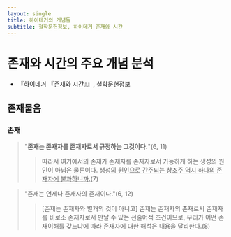 ```yaml
---
layout: single
title: 하이데거의 개념들
subtitle: 철학문헌정보, 하이데거 존재와 시간
---
```


# 존재와 시간의 주요 개념 분석
+ 『하이데거 『존재와 시간』』, 철학문헌정보
## 존재물음
### 존재
> "**존재는 존재자를 존재자로서 규정하는 그것이다.**"(6, 11) 
>> 따라서 여기에서의 존재가 존재자를 존재자로서 가능하게 하는 생성의 원인이 아님은 물론이다. <U>생성의 원인으로 간주되는 창조주 역시 하나의 존재자에 불과하니까.</U>(7)

> "존재는 언제나 존재자의 존재이다."(6, 12)
>> [존재는 존재자와 별개의 것이 아니고] 존재는 존재자의 존재로서 존재자를 비로소 존재자로서 만날 수 있는 선술어적 조건이므로, 우리가 어떤 존재이해를 갖느냐에 따라 존재자에 대한 해석은 내용을 달리한다.(8)
